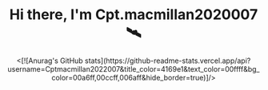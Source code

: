 <p>
  <h1 align="center">
    <b>Hi there, I'm <a herf="https://github.com/Cptmacmillan2022007/Cptmacmillan2022007">Cpt.macmillan2020007</a> 🛰️</b>
  </h1>
</p>

<p align="center">
  <a herf="https://github.com/Cptmacmillan2022007">
    <[![Anurag's GitHub stats](https://github-readme-stats.vercel.app/api?username=Cptmacmillan2022007&title_color=4169e1&text_color=00ffff&bg_color=00a6ff,00ccff,006aff&hide_border=true)]/>
  </a>
</p>
